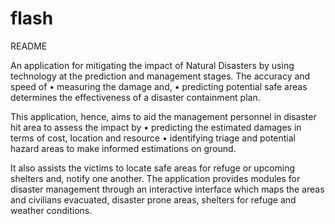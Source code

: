 # flash

README

An application for mitigating the impact of Natural Disasters by using technology at the prediction and management stages.
The accuracy and speed of 
•	measuring the damage and,
•	predicting potential safe areas 
determines the effectiveness of a disaster containment plan.

This application, hence, aims to aid the management personnel in disaster hit area to assess the impact by 
•	predicting the estimated damages in terms of cost, location and resource
•	identifying triage and potential hazard areas 
to make informed estimations on ground.

It also assists the victims to locate safe areas for refuge or upcoming shelters and, notify one another.
The application provides modules for disaster management through an interactive interface which maps the areas and civilians evacuated, disaster prone areas, shelters for refuge and weather conditions.
